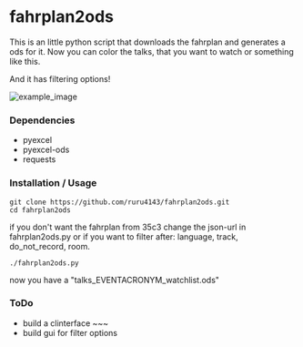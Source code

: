 # fahrplan2ods

This is an little python script that downloads the fahrplan and generates a ods for it. Now you can color the talks, that you want to watch or something like this.

And it has filtering options!

![example_image](https://github.com/ruru4143/fahrplan2ods/blob/master/example_ods.png)

### Dependencies
* pyexcel
* pyexcel-ods
* requests

### Installation / Usage
    
    git clone https://github.com/ruru4143/fahrplan2ods.git
    cd fahrplan2ods
    
if you don't want the fahrplan from 35c3 change the json-url in fahrplan2ods.py
or if you want to filter after: language, track, do_not_record, room.

    ./fahrplan2ods.py

now you have a "talks_EVENTACRONYM_watchlist.ods"

### ToDo
* build a clinterface ~~~
* build gui for filter options

